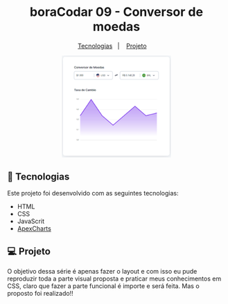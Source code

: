 <h1 align="center"> boraCodar 09 - Conversor de moedas </h1>

<p align="center">
  <a href="#-tecnologias">Tecnologias</a>&nbsp;&nbsp;&nbsp;|&nbsp;&nbsp;&nbsp;
  <a href="#-projeto">Projeto</a>&nbsp;&nbsp;&nbsp;&nbsp;&nbsp;
</p>

<p align="center">
  <img alt="Page" src=".github/Screenshot.png" width="50%">
</p>

## 🚀 Tecnologias

Este projeto foi desenvolvido com as seguintes tecnologias:

- HTML
- CSS
- JavaScrit
- [ApexCharts](https://apexcharts.com/)

## 💻 Projeto

O objetivo dessa série é apenas fazer o layout e com isso eu pude reproduzir toda a parte visual proposta e praticar meus conhecimentos em CSS, claro que fazer a parte funcional é importe e será feita. Mas o proposto foi realizado!!
